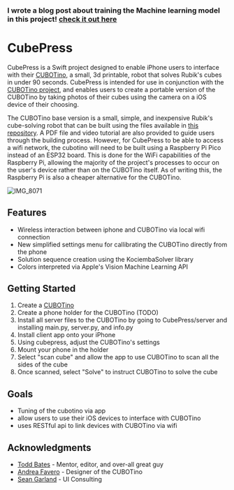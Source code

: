 ### I wrote a blog post about training the Machine learning model in this project! [check it out here](https://medium.com/@robertbates1995/unleashing-the-power-of-ai-revolutionizing-rubiks-cube-solving-86310e077d8)

# CubePress

CubePress is a Swift project designed to enable iPhone users to interface with their [CUBOTino](https://github.com/AndreaFavero71/CUBOTino_base_version), a small, 3d printable, robot that solves Rubik's cubes in under 90 seconds. CubePress is intended for use in conjunction with the [CUBOTino project](https://github.com/AndreaFavero71/CUBOTino_base_version), and enables users to create a portable version of the CUBOTino by taking photos of their cubes using the camera on a iOS device of their choosing.

The CUBOTino base version is a small, simple, and inexpensive Rubik's cube-solving robot that can be built using the files available in [this repository](https://github.com/AndreaFavero71/CUBOTino_base_version). A PDF file and video tutorial are also provided to guide users through the building process. However, for CubePress to be able to access a wifi network, the cubotino will need to be built using a Raspberry Pi Pico instead of an ESP32 board. This is done for the WiFi capabilities of the Raspberry Pi, allowing the majority of the project's processes to occur on the user's device rather than on the CUBOTino itself. As of writing this, the Raspberry Pi is also a cheaper alternative for the CUBOTino.

![IMG_8071](https://user-images.githubusercontent.com/37717366/221045957-b61207f2-ea5b-4ae6-8c91-ca06c16dbc81.JPG)

## Features
- Wireless interaction between iphone and CUBOTino via local wifi connection
- New simplified settings menu for callibrating the CUBOTino directly from the phone
- Solution sequence creation using the KociembaSolver library
- Colors interpreted via Apple's Vision Machine Learning API
 
## Getting Started
1. Create a [CUBOTino](https://github.com/AndreaFavero71/CUBOTino_base_version)
2. Create a phone holder for the CUBOTino (TODO)
3. Install all server files to the CUBOTino by going to CubePress/server and installing main.py, server.py, and info.py
4. Install client app onto your iPhone
5. Using cubepress, adjust the CUBOTino's settings
6. Mount your phone in the holder
7. Select "scan cube" and allow the app to use CUBOTino to scan all the sides of the cube
8. Once scanned, select "Solve" to instruct CUBOTino to solve the cube

## Goals
- Tuning of the cubotino via app
- allow users to use their iOS devices to interface with CUBOTino
- uses RESTful api to link devices with CUBOTino via wifi

## Acknowledgments

- [Todd Bates](https://github.com/toddwbates) - Mentor, editor, and over-all great guy
- [Andrea Favero](https://github.com/AndreaFavero71) - Designer of the CUBOTino
- [Sean Garland](https://www.linkedin.com/in/sean-garland/) - UI Consulting

